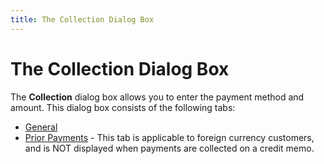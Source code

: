 ```yaml
---
title: The Collection Dialog Box
---
```


# The Collection Dialog Box


The **Collection** dialog box allows  you to enter the payment method and amount. This dialog box consists of  the following tabs:

- [General]({{site.sp_baseurl}}/sales-ret-docs/cos/co-proc/collections/dlg/the_collection_dialog_box_general_tab_sales.html)
- [Prior  Payments]({{site.sp_baseurl}}/sales-ret-docs/cos/co-proc/collections/dlg/the_collection_dialog_box_prior_payments_tab_sales.html) - This tab is applicable to foreign currency customers, and  is NOT displayed when payments are collected on a credit memo.

